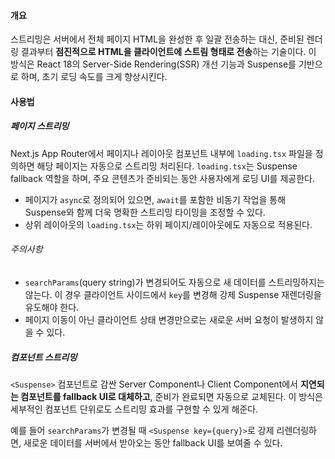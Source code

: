 #### 개요
스트리밍은 서버에서 전체 페이지 HTML을 완성한 후 일괄 전송하는 대신, 준비된 렌더링 결과부터 **점진적으로 HTML을 클라이언트에 스트림 형태로 전송**하는 기술이다. 이 방식은 React 18의 Server-Side Rendering(SSR) 개선 기능과 Suspense를 기반으로 하며, 초기 로딩 속도를 크게 향상시킨다.

#### 사용법
##### 페이지 스트리밍
Next.js App Router에서 페이지나 레이아웃 컴포넌트 내부에 `loading.tsx` 파일을 정의하면 해당 페이지는 자동으로 스트리밍 처리된다. `loading.tsx`는 Suspense fallback 역할을 하며, 주요 콘텐츠가 준비되는 동안 사용자에게 로딩 UI를 제공한다.

- 페이지가 `async`로 정의되어 있으면, `await`를 포함한 비동기 작업을 통해 Suspense와 함께 더욱 명확한 스트리밍 타이밍을 조정할 수 있다.
- 상위 레이아웃의 `loading.tsx`는 하위 페이지/레이아웃에도 자동으로 적용된다.

###### 주의사항
- `searchParams`(query string)가 변경되어도 자동으로 새 데이터를 스트리밍하지는 않는다. 이 경우 클라이언트 사이드에서 `key`를 변경해 강제 Suspense 재렌더링을 유도해야 한다.
- 페이지 이동이 아닌 클라이언트 상태 변경만으로는 새로운 서버 요청이 발생하지 않을 수 있다.

##### 컴포넌트 스트리밍
`<Suspense>` 컴포넌트로 감싼 Server Component나 Client Component에서 **지연되는 컴포넌트를 fallback UI로 대체하고**, 준비가 완료되면 자동으로 교체된다. 이 방식은 세부적인 컴포넌트 단위로도 스트리밍 효과를 구현할 수 있게 해준다.

예를 들어 `searchParams`가 변경될 때 `<Suspense key={query}>`로 강제 리렌더링하면, 새로운 데이터를 서버에서 받아오는 동안 fallback UI를 보여줄 수 있다.
